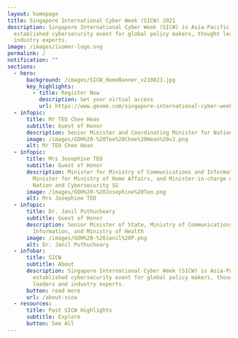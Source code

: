 ```yaml
---
layout: homepage
title: Singapore International Cyber Week (SICW) 2021
description: Singapore International Cyber Week (SICW) is Asia-Pacific’s most
  established cybersecurity event for global policy makers, thought leaders and
  industry experts.
image: /images/isomer-logo.svg
permalink: /
notification: ""
sections:
  - hero:
      background: /images/SICW_HomeBanner_v210823.jpg
      key_highlights:
        - title: Register Now
          description: Get your virtual access
          url: https://www.gevme.com/singapore-international-cyber-week-2021
  - infopic:
      title: Mr TEO Chee Hean
      subtitle: Guest of Honor
      description: Senior Minister and Coordinating Minister for National Security
      image: /images/GOH%20-%20Teo%20Chee%20Hean%20v2.png
      alt: Mr TEO Chee Hean
  - infopic:
      title: Mrs Josephine TEO
      subtitle: Guest of Honor
      description: Minister for Ministry of Communications and Information, 2nd
        Minister for Ministry of Home Affairs, and Minister-in-charge of Smart
        Nation and Cybersecurity SG
      image: /images/GOH%20-%20Josephine%20Teo.png
      alt: Mrs Josephine TEO
  - infopic:
      title: Dr. Janil Puthucheary
      subtitle: Guest of Honor
      description: Senior Minister of State, Ministry of Communications and
        Information, and Ministry of Health
      image: /images/GOH%20-%20Janil%20P.png
      alt: Dr. Janil Puthucheary
  - infobar:
      title: SICW
      subtitle: About
      description: Singapore International Cyber Week (SICW) is Asia-Pacific’s most
        established cybersecurity event for global policy makers, thought
        leaders and industry experts.
      button: read more
      url: /about-sicw
  - resources:
      title: Past SICW Highlights
      subtitle: Explore
      button: See All
---
```

